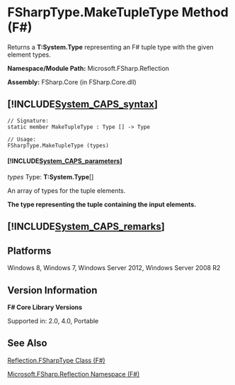 # FSharpType.MakeTupleType Method (F#)

Returns a **T:System.Type** representing an F# tuple type with the given element types.

**Namespace/Module Path:** Microsoft.FSharp.Reflection

**Assembly:** FSharp.Core (in FSharp.Core.dll)


## [!INCLUDE[System_CAPS_syntax](//System/Token/System_CAPS_syntax_md.md)]

```
// Signature:
static member MakeTupleType : Type [] -> Type

// Usage:
FSharpType.MakeTupleType (types)
```

#### [!INCLUDE[System_CAPS_parameters](//System/Token/System_CAPS_parameters_md.md)]
*types*
Type: **T:System.Type**[[]](http://msdn.microsoft.com/en-us/library/def20292-9aae-4596-9275-b94e594f8493)


An array of types for the tuple elements.



**The type representing the tuple containing the input elements.**
## [!INCLUDE[System_CAPS_remarks](//System/Token/System_CAPS_remarks_md.md)]

## Platforms
Windows 8, Windows 7, Windows Server 2012, Windows Server 2008 R2


## Version Information
**F# Core Library Versions**

Supported in: 2.0, 4.0, Portable




## See Also
[Reflection.FSharpType Class &#40;F&#35;&#41;](Reflection.FSharpType+Class+28%F%2329%.md)

[Microsoft.FSharp.Reflection Namespace &#40;F&#35;&#41;](Microsoft.FSharp.Reflection+Namespace+28%F%2329%.md)

